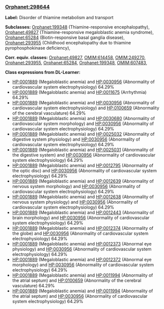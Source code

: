 
### [Orphanet:298644](http://www.orpha.net/ORDO/Orphanet_298644)
**Label:** Disorder of thiamine metabolism and transport

**Subclasses:** [Orphanet:199348](http://www.orpha.net/ORDO/Orphanet_199348) (Thiamine-responsive encephalopathy), [Orphanet:49827](http://www.orpha.net/ORDO/Orphanet_49827) (Thiamine-responsive megaloblastic anemia syndrome), [Orphanet:65284](http://www.orpha.net/ORDO/Orphanet_65284) (Biotin-responsive basal ganglia disease), [Orphanet:293955](http://www.orpha.net/ORDO/Orphanet_293955) (Childhood encephalopathy due to thiamine pyrophosphokinase deficiency), 

**Corr. equiv. classes:** [Orphanet:49827](http://www.orpha.net/ORDO/Orphanet_49827), [OMIM:614458](http://purl.obolibrary.org/obo/OMIM_614458), [OMIM:249270](http://purl.obolibrary.org/obo/OMIM_249270), [Orphanet:293955](http://www.orpha.net/ORDO/Orphanet_293955), [Orphanet:65284](http://www.orpha.net/ORDO/Orphanet_65284), [Orphanet:199348](http://www.orpha.net/ORDO/Orphanet_199348), [OMIM:607483](http://purl.obolibrary.org/obo/OMIM_607483), 

**Class expressions from DL-Learner:**

- [HP:0001889](http://purl.obolibrary.org/obo/HP_0001889) (Megaloblastic anemia) and [HP:0030956](http://purl.obolibrary.org/obo/HP_0030956) (Abnormality of cardiovascular system electrophysiology) 64.29%
- [HP:0001889](http://purl.obolibrary.org/obo/HP_0001889) (Megaloblastic anemia) and [HP:0011675](http://purl.obolibrary.org/obo/HP_0011675) (Arrhythmia) 64.29%
- [HP:0001889](http://purl.obolibrary.org/obo/HP_0001889) (Megaloblastic anemia) and [HP:0030956](http://purl.obolibrary.org/obo/HP_0030956) (Abnormality of cardiovascular system electrophysiology) and [HP:0100659](http://purl.obolibrary.org/obo/HP_0100659) (Abnormality of the cerebral vasculature) 64.29%
- [HP:0001889](http://purl.obolibrary.org/obo/HP_0001889) (Megaloblastic anemia) and [HP:0030680](http://purl.obolibrary.org/obo/HP_0030680) (Abnormality of cardiovascular system morphology) and [HP:0030956](http://purl.obolibrary.org/obo/HP_0030956) (Abnormality of cardiovascular system electrophysiology) 64.29%
- [HP:0001889](http://purl.obolibrary.org/obo/HP_0001889) (Megaloblastic anemia) and [HP:0025032](http://purl.obolibrary.org/obo/HP_0025032) (Abnormality of digestive system physiology) and [HP:0030956](http://purl.obolibrary.org/obo/HP_0030956) (Abnormality of cardiovascular system electrophysiology) 64.29%
- [HP:0001889](http://purl.obolibrary.org/obo/HP_0001889) (Megaloblastic anemia) and [HP:0025031](http://purl.obolibrary.org/obo/HP_0025031) (Abnormality of the digestive system) and [HP:0030956](http://purl.obolibrary.org/obo/HP_0030956) (Abnormality of cardiovascular system electrophysiology) 64.29%
- [HP:0001889](http://purl.obolibrary.org/obo/HP_0001889) (Megaloblastic anemia) and [HP:0012795](http://purl.obolibrary.org/obo/HP_0012795) (Abnormality of the optic disc) and [HP:0030956](http://purl.obolibrary.org/obo/HP_0030956) (Abnormality of cardiovascular system electrophysiology) 64.29%
- [HP:0001889](http://purl.obolibrary.org/obo/HP_0001889) (Megaloblastic anemia) and [HP:0012639](http://purl.obolibrary.org/obo/HP_0012639) (Abnormality of nervous system morphology) and [HP:0030956](http://purl.obolibrary.org/obo/HP_0030956) (Abnormality of cardiovascular system electrophysiology) 64.29%
- [HP:0001889](http://purl.obolibrary.org/obo/HP_0001889) (Megaloblastic anemia) and [HP:0012638](http://purl.obolibrary.org/obo/HP_0012638) (Abnormality of nervous system physiology) and [HP:0030956](http://purl.obolibrary.org/obo/HP_0030956) (Abnormality of cardiovascular system electrophysiology) 64.29%
- [HP:0001889](http://purl.obolibrary.org/obo/HP_0001889) (Megaloblastic anemia) and [HP:0012443](http://purl.obolibrary.org/obo/HP_0012443) (Abnormality of brain morphology) and [HP:0030956](http://purl.obolibrary.org/obo/HP_0030956) (Abnormality of cardiovascular system electrophysiology) 64.29%
- [HP:0001889](http://purl.obolibrary.org/obo/HP_0001889) (Megaloblastic anemia) and [HP:0012374](http://purl.obolibrary.org/obo/HP_0012374) (Abnormality of the globe) and [HP:0030956](http://purl.obolibrary.org/obo/HP_0030956) (Abnormality of cardiovascular system electrophysiology) 64.29%
- [HP:0001889](http://purl.obolibrary.org/obo/HP_0001889) (Megaloblastic anemia) and [HP:0012373](http://purl.obolibrary.org/obo/HP_0012373) (Abnormal eye physiology) and [HP:0030956](http://purl.obolibrary.org/obo/HP_0030956) (Abnormality of cardiovascular system electrophysiology) 64.29%
- [HP:0001889](http://purl.obolibrary.org/obo/HP_0001889) (Megaloblastic anemia) and [HP:0012372](http://purl.obolibrary.org/obo/HP_0012372) (Abnormal eye morphology) and [HP:0030956](http://purl.obolibrary.org/obo/HP_0030956) (Abnormality of cardiovascular system electrophysiology) 64.29%
- [HP:0001889](http://purl.obolibrary.org/obo/HP_0001889) (Megaloblastic anemia) and [HP:0011994](http://purl.obolibrary.org/obo/HP_0011994) (Abnormality of the atrial septum) and [HP:0100659](http://purl.obolibrary.org/obo/HP_0100659) (Abnormality of the cerebral vasculature) 64.29%
- [HP:0001889](http://purl.obolibrary.org/obo/HP_0001889) (Megaloblastic anemia) and [HP:0011994](http://purl.obolibrary.org/obo/HP_0011994) (Abnormality of the atrial septum) and [HP:0030956](http://purl.obolibrary.org/obo/HP_0030956) (Abnormality of cardiovascular system electrophysiology) 64.29%


